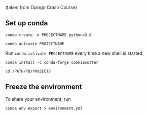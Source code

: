 (taken from Django Crash Course)

## Set up conda

`conda create -n PROJECTNAME python=3.8`

`conda activate PROJECTNAME`

Run `conda activate PROJECTNAME` every time a new shell is started

`conda install -c conda-forge cookiecutter`

`cd /PATH/TO/PROJECTS`


## Freeze the environment

To share your environment, run

`conda env export > environment.yml`